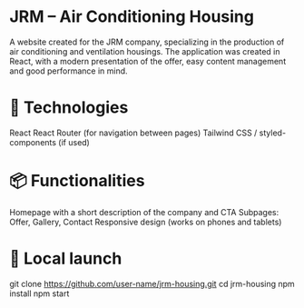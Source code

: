 # JRM – Air Conditioning Housing
A website created for the JRM company, specializing in the production of air conditioning and ventilation housings. The application was created in React, with a modern presentation of the offer, easy content management and good performance in mind.

# 🧰 Technologies
React
React Router (for navigation between pages)
Tailwind CSS / styled-components (if used)

# 📦 Functionalities
Homepage with a short description of the company and CTA
Subpages: Offer, Gallery, Contact
Responsive design (works on phones and tablets)

# 🔧 Local launch
git clone https://github.com/user-name/jrm-housing.git
cd jrm-housing
npm install
npm start


